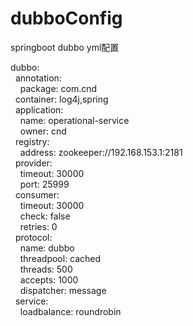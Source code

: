 # dubboConfig
springboot dubbo yml配置

dubbo:    
&nbsp;&nbsp;annotation:</br>
&nbsp;&nbsp;&nbsp;&nbsp;package: com.cnd </br>
&nbsp;&nbsp;container: log4j,spring </br>
&nbsp;&nbsp;application: </br>
&nbsp;&nbsp;&nbsp;&nbsp;name: operational-service </br>
&nbsp;&nbsp;&nbsp;&nbsp;owner: cnd </br>
&nbsp;&nbsp;registry: </br>
&nbsp;&nbsp;&nbsp;&nbsp;address: zookeeper://192.168.153.1:2181</br>
&nbsp;&nbsp;provider: </br>
&nbsp;&nbsp;&nbsp;&nbsp;timeout: 30000 </br>
&nbsp;&nbsp;&nbsp;&nbsp;port: 25999 </br>
&nbsp;&nbsp;consumer: </br>
&nbsp;&nbsp;&nbsp;&nbsp;timeout: 30000 </br>
&nbsp;&nbsp;&nbsp;&nbsp;check: false </br>
&nbsp;&nbsp;&nbsp;&nbsp;retries: 0 </br>
&nbsp;&nbsp;protocol: </br>
&nbsp;&nbsp;&nbsp;&nbsp;name: dubbo </br>
&nbsp;&nbsp;&nbsp;&nbsp;threadpool: cached </br>
&nbsp;&nbsp;&nbsp;&nbsp;threads: 500 </br>
&nbsp;&nbsp;&nbsp;&nbsp;accepts: 1000 </br>
&nbsp;&nbsp;&nbsp;&nbsp;dispatcher: message </br>
&nbsp;&nbsp;service: </br>
&nbsp;&nbsp;&nbsp;&nbsp;loadbalance: roundrobin</br>
